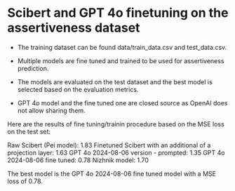 # Scibert and GPT 4o finetuning on the assertiveness dataset

- The training dataset can be found data/train_data.csv and test_data.csv.

- Multiple models are fine tuned and trained to be used for assertiveness prediction.

- The models are evaluated on the test dataset and the best model is selected based on the evaluation metrics.

- GPT 4o model and the fine tuned one are closed source as OpenAI does not allow sharing them.

Here are the results of fine tuning/trainin procedure based on the MSE loss on the test set:

Raw Scibert (Pei model): 1.83
Finetuned Scibert with an additional of a projection layer: 1.63
GPT 4o 2024-08-06 version - prompted: 1.35
GPT 4o 2024-08-06 fine tuned: 0.78
Nizhnik model: 1.70

The best model is the GPT 4o 2024-08-06 fine tuned model with a MSE loss of 0.78.